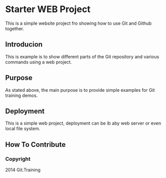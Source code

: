 # Starter WEB Project

This is a simple website project fro showing how to use Git and Github together.

## Introducion

This is example is to show different parts of the Git repository and various commands using a web project.

## Purpose

As stated above, the main purpose is to provide simple examples for Git training demos.

## Deployment

This is a simple web project, deployment can be ib aby web server or even local file system.

## How To Contribute

### Copyright

2014 Git.Training